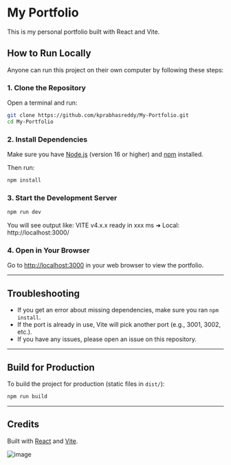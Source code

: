 # My Portfolio

This is my personal portfolio built with React and Vite.

##  How to Run Locally

Anyone can run this project on their own computer by following these steps:

### 1. Clone the Repository

Open a terminal and run:

```sh
git clone https://github.com/kprabhasreddy/My-Portfolio.git
cd My-Portfolio
```

### 2. Install Dependencies

Make sure you have [Node.js](https://nodejs.org/) (version 16 or higher) and [npm](https://www.npmjs.com/) installed.

Then run:

```sh
npm install
```

### 3. Start the Development Server

```sh
npm run dev
```

You will see output like:
VITE v4.x.x ready in xxx ms
➜ Local: http://localhost:3000/

### 4. Open in Your Browser

Go to [http://localhost:3000](http://localhost:3000) in your web browser to view the portfolio.

---

## Troubleshooting

- If you get an error about missing dependencies, make sure you ran `npm install`.
- If the port is already in use, Vite will pick another port (e.g., 3001, 3002, etc.).
- If you have any issues, please open an issue on this repository.

---

##  Build for Production

To build the project for production (static files in `dist/`):

```sh
npm run build
```

---

##  Credits

Built with [React](https://reactjs.org/) and [Vite](https://vitejs.dev/).

![image](https://github.com/user-attachments/assets/75121784-7ff2-4245-9365-ee171f4a8447)

